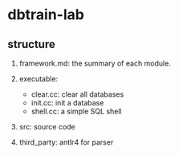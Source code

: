 # dbtrain-lab

## structure

1. framework.md: the summary of each module.

2. executable:

    - clear.cc: clear all databases
    - init.cc: init a database
    - shell.cc: a simple SQL shell

3. src: source code

4. third_party: antlr4 for parser
